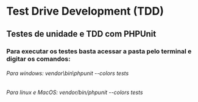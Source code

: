 # Test Drive Development (TDD)
## Testes de unidade e TDD com PHPUnit
### Para executar os testes basta acessar a pasta pelo terminal e digitar os comandos:
###### Para windows: vendor\bin\phpunit --colors tests
###### Para linux e MacOS: vendor/bin/phpunit --colors tests
